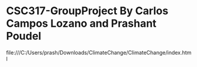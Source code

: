 # CSC317-GroupProject By Carlos Campos Lozano and Prashant Poudel

file:///C:/Users/prash/Downloads/ClimateChange/ClimateChange/index.html
